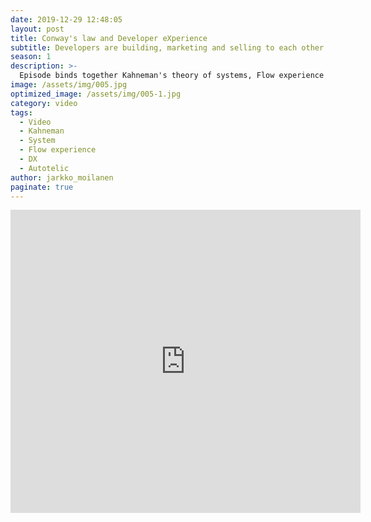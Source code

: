 ```yaml
---
date: 2019-12-29 12:48:05
layout: post
title: Conway's law and Developer eXperience 
subtitle: Developers are building, marketing and selling to each other
season: 1
description: >-
  Episode binds together Kahneman's theory of systems, Flow experience by Mihály Csíkszentmihályi and Cognitive ease around better developer experience. The result offers a base to increase Business to Developer marketing and sales. 
image: /assets/img/005.jpg
optimized_image: /assets/img/005-1.jpg
category: video
tags:
  - Video
  - Kahneman
  - System
  - Flow experience
  - DX
  - Autotelic
author: jarkko_moilanen
paginate: true
---
```


<iframe width="560" height="485" src="https://www.youtube.com/embed/KyYx5pEMaI4" frameborder="0" allow="accelerometer; autoplay; encrypted-media; gyroscope; picture-in-picture" allowfullscreen></iframe>
